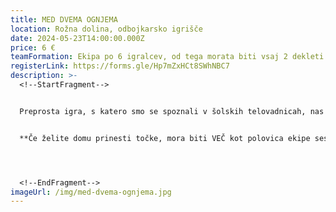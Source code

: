 ```yaml
---
title: MED DVEMA OGNJEMA
location: Rožna dolina, odbojkarsko igrišče
date: 2024-05-23T14:00:00.000Z
price: 6 €
teamFormation: Ekipa po 6 igralcev, od tega morata biti vsaj 2 dekleti
registerLink: https://forms.gle/Hp7mZxHCt8SWhNBC7
description: >-
  <!--StartFragment-->


  Preprosta igra, s katero smo se spoznali v šolskih telovadnicah, nas spremlja tudi na Majskih igrah. Na šport se lahko prijavi vsak študent, tudi če ni stanovalec študentskega doma. V ekipi 6 igralcev morata biti vsaj 2 dekleti. Osnovno načelo igre je z neposrednim metom zadeti nasprotnikovega igralca in ga izločiti iz igre v polju. Igralec je izločen, če ga zadene žoga, ki nato pade na tla. Zadeti igralec lahko nadaljuje igro za nasprotnikovim poljem. Igrišča ne sme zapustiti tako, da gre čez nasprotnikovo polje. Če to stori, dobi žogo nasprotna stran, sicer pa vedno tista, ki je izgubila igralca. Zmaga ekipa, ki izloči vse igralce iz nasprotnikove ekipe


  **Če želite domu prinesti točke, mora biti VEČ kot polovica ekipe sestavljena iz stanovalcev istega doma (v tem primeru najmanj 4 tekmovalci), hkrati pa se morate uvrstiti med najboljše tri. 1. mesto 12 točk, 2. mesto 10 točk ter 3. mesto 8 točk.**




  <!--EndFragment-->
imageUrl: /img/med-dvema-ognjema.jpg
---
```

